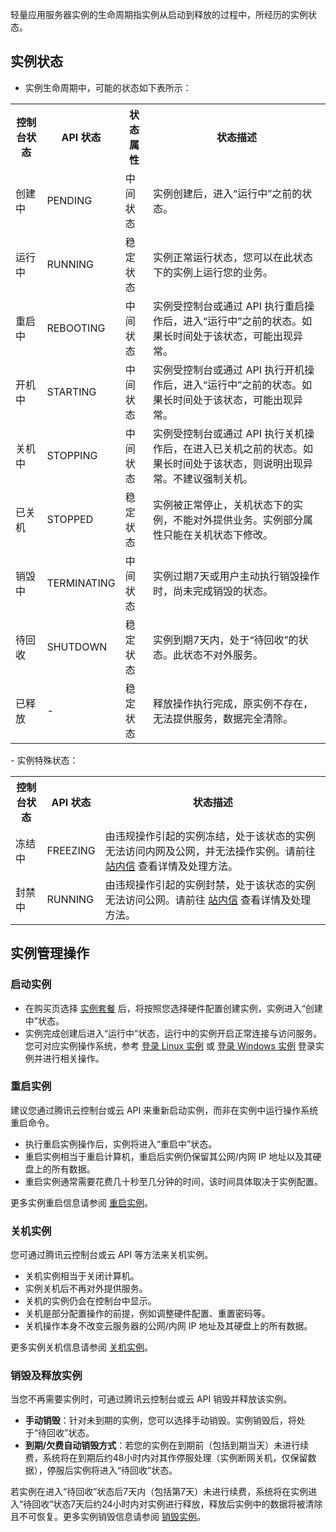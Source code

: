 

轻量应用服务器实例的生命周期指实例从启动到释放的过程中，所经历的实例状态。

## 实例状态
- 实例生命周期中，可能的状态如下表所示：
<table>
  <tbody>
	<tr>
	  <th width="10%">控制台状态</th>
		<th width="10%">API 状态</th>
	  <th>状态属性</th>
	  <th>状态描述</th>
	</tr>
	<tr>
	  <td>创建中</td>
		<td>PENDING</td>
	  <td>中间状态</td>
	  <td>实例创建后，进入“运行中”之前的状态。</td>
	</tr>
	<tr>
	  <td>运行中</td>
		<td>RUNNING</td>
	  <td>稳定状态</td>
	  <td>实例正常运行状态，您可以在此状态下的实例上运行您的业务。</td>
	</tr>
	<tr>
	  <td>重启中</td>
		<td>REBOOTING</td>
	  <td>中间状态</td>
	  <td>实例受控制台或通过 API 执行重启操作后，进入“运行中”之前的状态。如果长时间处于该状态，可能出现异常。</td>
	</tr>
	<tr>
	  <td>开机中</td>
		<td>STARTING</td>
	  <td>中间状态</td>
	  <td>实例受控制台或通过 API 执行开机操作后，进入“运行中”之前的状态。如果长时间处于该状态，可能出现异常。</td>
	</tr>
		<tr>
	  <td>关机中</td>
		<td>STOPPING</td>
	  <td>中间状态</td>
	  <td>实例受控制台或通过 API 执行关机操作后，在进入已关机之前的状态。如果长时间处于该状态，则说明出现异常。不建议强制关机。</td>
	</tr>
	<tr>
	  <td>已关机</td>
		<td>STOPPED</td>
	  <td>稳定状态</td>
	  <td>实例被正常停止，关机状态下的实例，不能对外提供业务。实例部分属性只能在关机状态下修改。</td>
	</tr>
	<tr>
	  <td>销毁中</td>
		<td>TERMINATING</td>
	  <td>中间状态</td>
	  <td>实例过期7天或用户主动执行销毁操作时，尚未完成销毁的状态。</td>
	</tr>
	<tr>
	  <td>待回收</td>
		<td>SHUTDOWN</td>
	  <td>稳定状态</td>
	  <td>实例到期7天内，处于“待回收”的状态。此状态不对外服务。</td>
	</tr>
	<tr>
	  <td>已释放</td>
	  <td>-</td>
		<td>稳定状态</td>
	  <td>释放操作执行完成，原实例不存在，无法提供服务，数据完全清除。</td>
	</tr>
  </tbody>
</table>
- 实例特殊状态：
<table>
  <tbody>
	<tr>
	  <th width="10%">控制台状态</th>
		<th width="10%">API 状态</th>
	  <th>状态描述</th>
	</tr>
	<tr>
	  <td>冻结中</td>
		<td>FREEZING</td>
		<td>由违规操作引起的实例冻结，处于该状态的实例无法访问内网及公网，并无法操作实例。请前往 <a href="https://console.cloud.tencent.com/message">站内信</a> 查看详情及处理方法。</td>
	</tr>
	<tr>
	  <td>封禁中</td>
		<td>RUNNING</td>
		<td>由违规操作引起的实例封禁，处于该状态的实例无法访问公网。请前往 <a href="https://console.cloud.tencent.com/message">站内信</a> 查看详情及处理方法。</td>
	</tr>
	</tbody>
</table>


## 实例管理操作

### 启动实例
- 在购买页选择 [实例套餐](https://cloud.tencent.com/document/product/1207/44755) 后，将按照您选择硬件配置创建实例，实例进入“创建中”状态。
- 实例完成创建后进入“运行中”状态，运行中的实例开启正常连接与访问服务。您可对应实例操作系统，参考 [登录 Linux 实例](https://cloud.tencent.com/document/product/1207/44609) 或 [登录 Windows 实例](https://cloud.tencent.com/document/product/1207/44610) 登录实例并进行相关操作。


### 重启实例
建议您通过腾讯云控制台或云 API 来重新启动实例，而非在实例中运行操作系统重启命令。
- 执行重启实例操作后，实例将进入“重启中”状态。
- 重启实例相当于重启计算机，重启后实例仍保留其公网/内网 IP 地址以及其硬盘上的所有数据。
- 重启实例通常需要花费几十秒至几分钟的时间，该时间具体取决于实例配置。

更多实例重启信息请参阅 [重启实例](https://cloud.tencent.com/document/product/1207/44571)。


### 关机实例

您可通过腾讯云控制台或云 API 等方法来关机实例。
- 关机实例相当于关闭计算机。
- 实例关机后不再对外提供服务。
- 关机的实例仍会在控制台中显示。
- 关机是部分配置操作的前提，例如调整硬件配置、重置密码等。
- 关机操作本身不改变云服务器的公网/内网 IP 地址及其硬盘上的所有数据。

更多实例关机信息请参阅 [关机实例](https://cloud.tencent.com/document/product/1207/44570)。

### 销毁及释放实例
当您不再需要实例时，可通过腾讯云控制台或云 API 销毁并释放该实例。

- **手动销毁**：针对未到期的实例，您可以选择手动销毁。实例销毁后，将处于“待回收”状态。
- **到期/欠费自动销毁方式**：若您的实例在到期前（包括到期当天）未进行续费，系统将在到期后约48小时内对其作停服处理（实例断网关机，仅保留数据），停服后实例将进入“待回收”状态。

若实例在进入“待回收”状态后7天内（包括第7天）未进行续费，系统将在实例进入“待回收”状态7天后约24小时内对实例进行释放，释放后实例中的数据将被清除且不可恢复。更多实例销毁信息请参阅 [销毁实例](https://cloud.tencent.com/document/product/1207/44608)。
